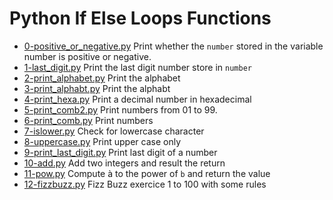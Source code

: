 # Python If Else Loops Functions

- [0-positive_or_negative.py](https://github.com/vlldnt/holbertonschool-higher_level_programming/blob/main/python-hello_world/0-positive_or_negative.py) Print whether the `number` stored in the variable number is positive or negative.
- [1-last_digit.py](https://github.com/vlldnt/holbertonschool-higher_level_programming/blob/main/python-hello_world/1-last_digit.py) Print the last digit number store in `number`
- [2-print_alphabet.py](https://github.com/vlldnt/holbertonschool-higher_level_programming/blob/main/python-hello_world/2-print_alphabet.py) Print the alphabet
- [3-print_alphabt.py](https://github.com/vlldnt/holbertonschool-higher_level_programming/blob/main/python-hello_world/3-print_alphabt.py) Print the alphabt
- [4-print_hexa.py](https://github.com/vlldnt/holbertonschool-higher_level_programming/blob/main/python-hello_world/4-print_hexa.py) Print a decimal number in hexadecimal
- [5-print_comb2.py](https://github.com/vlldnt/holbertonschool-higher_level_programming/blob/main/python-hello_world/5-print_comb2.py) Print numbers from 01 to 99.
- [6-print_comb.py](https://github.com/vlldnt/holbertonschool-higher_level_programming/blob/main/python-hello_world/6-print_comb3.py) Print numbers 
- [7-islower.py](https://github.com/vlldnt/holbertonschool-higher_level_programming/blob/main/python-hello_world/7-islower.py) Check for lowercase character
- [8-uppercase.py](https://github.com/vlldnt/holbertonschool-higher_level_programming/blob/main/python-hello_world/8-uppercase.py) Print upper case only
- [9-print_last_digit.py](https://github.com/vlldnt/holbertonschool-higher_level_programming/blob/main/python-hello_world/9-print_last_digit.py) Print last digit of a number
- [10-add.py](https://github.com/vlldnt/holbertonschool-higher_level_programming/blob/main/python-hello_world/10-add.py) Add two integers and result the return
- [11-pow.py](https://github.com/vlldnt/holbertonschool-higher_level_programming/blob/main/python-hello_world/11-pow.py) Compute à to the power of `b` and return the value
- [12-fizzbuzz.py](https://github.com/vlldnt/holbertonschool-higher_level_programming/blob/main/python-hello_world/12-fizzbuzz.py) Fizz Buzz exercice 1 to 100 with some rules
